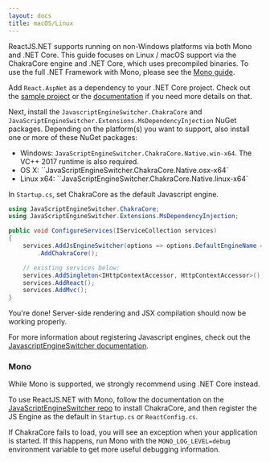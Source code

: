 ```yaml
---
layout: docs
title: macOS/Linux
---
```


ReactJS.NET supports running on non-Windows platforms via both Mono and .NET Core. This guide focuses on Linux / macOS support via the ChakraCore engine and .NET Core, which uses precompiled binaries. To use the full .NET Framework with Mono, please see the [Mono guide](/guides/mono.html).

Add `React.AspNet` as a dependency to your .NET Core project. Check out the [sample project](https://github.com/reactjs/React.NET/tree/master/src/React.Sample.Webpack.CoreMvc) or the [documentation](https://reactjs.net/getting-started/aspnetcore.html) if you need more details on that.

Next, install the `JavascriptEngineSwitcher.ChakraCore` and `JavaScriptEngineSwitcher.Extensions.MsDependencyInjection` NuGet packages. Depending on the platform(s) you want to support, also install one or more of these NuGet packages:

-   Windows: `JavaScriptEngineSwitcher.ChakraCore.Native.win-x64`. The VC++ 2017 runtime is also required.
-   OS X: ``JavaScriptEngineSwitcher.ChakraCore.Native.osx-x64`
-   Linux x64: ``JavaScriptEngineSwitcher.ChakraCore.Native.linux-x64`

In `Startup.cs`, set ChakraCore as the default Javascript engine.

```csharp
using JavaScriptEngineSwitcher.ChakraCore;
using JavaScriptEngineSwitcher.Extensions.MsDependencyInjection;

public void ConfigureServices(IServiceCollection services)
{
	services.AddJsEngineSwitcher(options => options.DefaultEngineName = ChakraCoreJsEngine.EngineName)
		.AddChakraCore();

	// existing services below:
	services.AddSingleton<IHttpContextAccessor, HttpContextAccessor>();
	services.AddReact();
	services.AddMvc();
}
```

You're done! Server-side rendering and JSX compilation should now be working properly.

For more information about registering Javascript engines, check out the [JavascriptEngineSwitcher documentation](https://github.com/Taritsyn/JavaScriptEngineSwitcher/wiki/Registration-of-JS-engines).

### Mono

While Mono is supported, we strongly recommend using .NET Core instead.

To use ReactJS.NET with Mono, follow the documentation on the [JavaScriptEngineSwitcher repo](https://github.com/Taritsyn/JavaScriptEngineSwitcher/wiki/ChakraCore#mono-support) to install ChakraCore, and then register the JS Engine as the default in `Startup.cs` or `ReactConfig.cs`.

If ChakraCore fails to load, you will see an exception when your application is started. If this happens, run Mono with the `MONO_LOG_LEVEL=debug` environment variable to get more useful debugging information.

